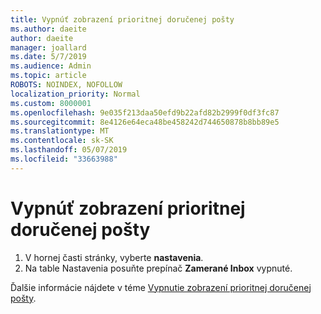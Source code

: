 ```yaml
---
title: Vypnúť zobrazení prioritnej doručenej pošty
ms.author: daeite
author: daeite
manager: joallard
ms.date: 5/7/2019
ms.audience: Admin
ms.topic: article
ROBOTS: NOINDEX, NOFOLLOW
localization_priority: Normal
ms.custom: 8000001
ms.openlocfilehash: 9e035f213daa50efd9b22afd82b2999f0df3fc87
ms.sourcegitcommit: 8e4126e64eca48be458242d744650878b8bb89e5
ms.translationtype: MT
ms.contentlocale: sk-SK
ms.lasthandoff: 05/07/2019
ms.locfileid: "33663988"
---
```

# <a name="turn-off-focused-inbox"></a>Vypnúť zobrazení prioritnej doručenej pošty

1. V hornej časti stránky, vyberte **nastavenia**.
2. Na table Nastavenia posuňte prepínač **Zamerané Inbox** vypnuté.

Ďalšie informácie nájdete v téme [Vypnutie zobrazení prioritnej doručenej pošty](https://support.office.com/article/f714d94d-9e63-4217-9ccb-6cb2986aa1b2).